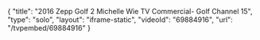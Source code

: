 {
    "title": "2016 Zepp Golf 2 Michelle Wie TV Commercial- Golf Channel 15",
    "type": "solo",
    "layout": "iframe-static",
    "videoId": "69884916",
    "url": "\/tvpembed\/69884916"
}